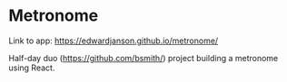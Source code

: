 # Metronome

Link to app: https://edwardjanson.github.io/metronome/

Half-day duo (https://github.com/bsmith/) project building a metronome using React.
